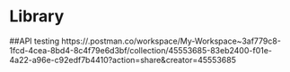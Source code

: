 # Library

##API testing
https://.postman.co/workspace/My-Workspace~3af779c8-1fcd-4cea-8bd4-8c4f79e6d3bf/collection/45553685-83eb2400-f01e-4a22-a96e-c92edf7b4410?action=share&creator=45553685
